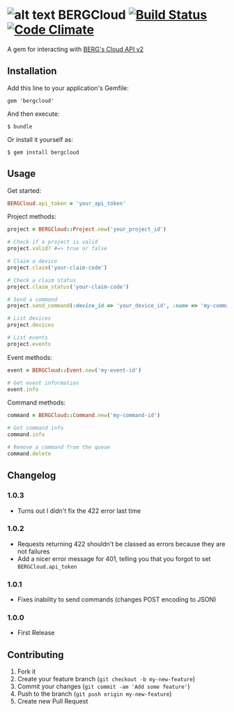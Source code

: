 # ![alt text](http://static.alfo.im/berg_logo.png "BERG") BERGCloud [![Build Status](https://travis-ci.org/alfo/bergcloud.svg)](https://travis-ci.org/alfo/bergcloud) [![Code Climate](https://codeclimate.com/github/alfo/bergcloud.png)](https://codeclimate.com/github/alfo/bergcloud)

A gem for interacting with [BERG's Cloud API v2](http://bergcloud.com/devcenter/api/v2/cloud-v2)

## Installation

Add this line to your application's Gemfile:

    gem 'bergcloud'

And then execute:

    $ bundle

Or install it yourself as:

    $ gem install bergcloud

## Usage

Get started:

```ruby
BERGCloud.api_token = 'your_api_token'
```

Project methods:

```ruby
project = BERGCloud::Project.new('your_project_id')

# Check if a project is valid
project.valid? #=> true or false

# Claim a device
project.claim('your-claim-code')

# Check a claim status
project.claim_status('your-claim-code')

# Send a command
project.send_command(:device_id => 'your_device_id', :name => 'my-command', :payload => [1, 2, 3])

# List devices
project.devices

# List events
project.events
```

Event methods:

```ruby
event = BERGCloud::Event.new('my-event-id')

# Get event information
event.info
```

Command methods:

```ruby
command = BERGCloud::Command.new('my-command-id')

# Get command info
command.info

# Remove a command from the queue
command.delete
```

## Changelog

### 1.0.3

* Turns out I didn't fix the 422 error last  time

### 1.0.2

* Requests returning 422 shouldn't be classed as errors because they are not failures
* Add a nicer error message for 401, telling you that you forgot to set `BERGCloud.api_token`

### 1.0.1

* Fixes inability to send commands (changes POST encoding to JSON)

### 1.0.0

* First Release

## Contributing

1. Fork it
2. Create your feature branch (`git checkout -b my-new-feature`)
3. Commit your changes (`git commit -am 'Add some feature'`)
4. Push to the branch (`git push origin my-new-feature`)
5. Create new Pull Request
